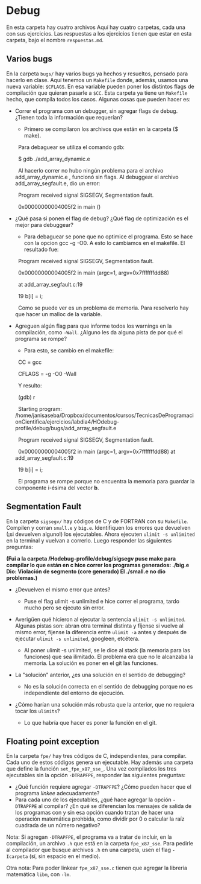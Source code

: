 # Debug

En esta carpeta hay cuatro archivos Aquí hay cuatro carpetas, cada una
con sus ejercicios. Las respuestas a los ejercicios tienen que estar
en esta carpeta, bajo el nombre `respuestas.md`.

## Varios bugs

En la carpeta `bugs/` hay varios bugs ya hechos y resueltos, pensado
para hacerlo en clase. Aquí tenemos un `Makefile` donde, además,
usamos una nueva variable: `$CFLAGS`. En esa variable pueden poner los
distintos flags de compilación que quieran pasarle a `$CC`. Esta
carpeta ya tiene un `Makefile` hecho, que compila todos los
casos. Algunas cosas que pueden hacer es:
- Correr el programa con un debugger, sin agregar flags de
debug. ¿Tienen toda la información que requerían?
  
  - Primero se compilaron los archivos que están en la carpeta ($ make).
  
  &nbsp;
Para debaguear se utiliza el comando gdb:

  &nbsp;
$ gdb ./add_array_dynamic.e 

  &nbsp;
Al hacerlo correr no hubo ningún problema para el archivo add_array_dynamic.e , funcionó sin flags.
Al debuggear el archivo add_array_segfault.e, dio un error:

  &nbsp;
Program received signal SIGSEGV, Segmentation fault.

  &nbsp;
0x00000000004005f2 in main ()

- ¿Qué pasa si ponen el flag de debug? ¿Qué flag de optimización es el
mejor para debuggear?

  - Para debaguear se pone que no optimice el programa. Esto se hace con la opcion gcc -g -O0. 
A esto lo cambiamos en el makefile. El resultado fue:

  &nbsp;
Program received signal SIGSEGV, Segmentation fault.

  &nbsp;
0x00000000004005f2 in main (argc=1, argv=0x7fffffffdd88)

  &nbsp;
    at add_array_segfault.c:19

  &nbsp;
19	    b[i] = i;

  &nbsp;
Como se puede ver es un problema de memoria. Para resolverlo hay que hacer un malloc de la variable.
- Agreguen algún flag para que informe todos los warnings en la
compilación, como `-Wall`. ¿Alguno les da alguna pista de por qué el
programa se rompe?
  - Para esto, se cambio en el makefile: 
  
  &nbsp;
CC = gcc 

  &nbsp;
CFLAGS = -g -O0 -Wall

  &nbsp;
Y resulto:

  &nbsp;
(gdb) r

  &nbsp;
Starting program: /home/janisaseba/Dropbox/documentos/cursos/TecnicasDeProgramacionCientifica/ejercicios/labdia4/HOdebug-profile/debug/bugs/add_array_segfault.e 

  &nbsp;
Program received signal SIGSEGV, Segmentation fault.

  &nbsp;
0x00000000004005f2 in main (argc=1, argv=0x7fffffffdd88)
 at add_array_segfault.c:19
 
   &nbsp;
19	    b[i] = i;

  &nbsp;
  El programa se rompe porque no encuentra la memoria para guardar la componente i-ésima del vector __b__.


## Segmentation Fault

En la carpeta `sigsegv/` hay códigos de C y de FORTRAN con su
`Makefile`.  Compilen y corran `small.e` y `big.e`.  Identifiquen los
errores que devuelven (¡si devuelven alguno!) los ejecutables.  Ahora
ejecuten `ulimit -s unlimited` en la terminal y vuelvan a
correrlo. Luego responder las siguientes preguntas:

__(Fui a la carpeta /Hodebug-profile/debug/sigsegv puse make para compilar lo que están en c hice correr los programas generados:
./big.e 
Dio:
Violación de segmento (core generado)
El ./small.e no dio problemas.)__
- ¿Devuelven el mismo error que antes?
  - Puse el flag ulimit -s unlimited e hice correr el programa, tardo mucho pero se ejecuto sin error.

- Averigüen qué hicieron al ejecutar la sentencia `ulimit -s
unlimited`. Algunas pistas son: abran otra terminal distinta y fíjense
si vuelve al mismo error, fíjense la diferencia entre `ulimit -a`
antes y después de ejecutar `ulimit -s unlimited`, googleen, etcétera.
  - Al poner  ulimit -s unlimited, se le dice al stack (la memoria para las funciones) que sea ilimitado. 
El problema era que no le alcanzaba la memoria. La solución es poner en el git las funciones.
- La "solución" anterior, ¿es una solución en el sentido de debugging?
  - No es la solución correcta en el sentido de debugging porque no es independiente del entorno de ejecución.
- ¿Cómo harían una solución más robusta que la anterior, que no
requiera tocar los `ulimits`?
  - Lo que habría que hacer es poner la función en el git.

## Floating point exception

En la carpeta `fpe/` hay tres códigos de C, independientes, para
compilar.  Cada uno de estos códigos genera un ejecutable. Hay además
una carpeta que define la función `set_fpe_x87_sse_`. Una vez
compilados los tres ejecutables sin la opción `-DTRAPFPE`, responder
las siguientes preguntas:

- ¿Qué función requiere agregar `-DTRAPFPE`? ¿Cómo pueden hacer que el
programa *linkee* adecuadamente?
- Para cada uno de los ejecutables, ¿qué hace agregar la opción
`-DTRAPFPE` al compilar? ¿En qué se diferencian los mensajes de salida
de los programas con y sin esa opción cuando tratan de hacer una
operación matemática prohbida, como dividir por 0 o calcular la raíz
cuadrada de un número negativo?

Nota: Si agregan `-DTRAPFPE`, el programa va a tratar de incluir, en
la compilación, un archivo `.h` que está en la carpeta
`fpe_x87_sse`. Para pedirle al compilador que busque archivos `.h` en
una carpeta, usen el flag `-Icarpeta` (sí, sin espacio en el medio).

Otra nota: Para poder linkear `fpe_x87_sse.c` tienen que agregar la
librería matemática `libm`, con `-lm`.


